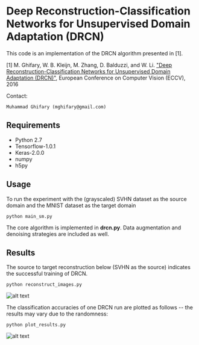 # Deep Reconstruction-Classification Networks for Unsupervised Domain Adaptation (DRCN)

This code is an implementation of the DRCN algorithm presented in [1].

[1] M. Ghifary, W. B. Kleijn, M. Zhang, D. Balduzzi, and W. Li. ["Deep Reconstruction-Classification Networks for Unsupervised Domain Adaptation (DRCN)"](https://arxiv.org/abs/1607.03516), European Conference on Computer Vision (ECCV), 2016

Contact:
```
Muhammad Ghifary (mghifary@gmail.com)
```

## Requirements
* Python 2.7
* Tensorflow-1.0.1
* Keras-2.0.0
* numpy
* h5py

## Usage
To run the experiment with the (grayscaled) SVHN dataset as the source domain and the MNIST dataset as the target domain
```
python main_sm.py
```

The core algorithm is implemented in __drcn.py__.
Data augmentation and denoising strategies are included as well.

## Results
The source to target reconstruction below (SVHN as the source) indicates the successful training of DRCN.

```
python reconstruct_images.py
```

![alt text](https://github.com/ghif/drcn/blob/master/rec_src.png "Source to Target Reconstruction")

The classification accuracies of one DRCN run are plotted as follows -- the results may vary due to the randomness:

```
python plot_results.py
```

![alt text](https://github.com/ghif/drcn/blob/master/svhn-mnist_plot.png "Accuracy Plot")


